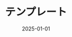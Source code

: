 ---
archiveId: archive0000
title: テンプレート
description: archive template
draft: false
date: 2025-01-01
videoId: videoId
---